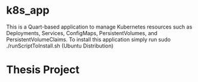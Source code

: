 # k8s_app

This is a Quart-based application to manage Kubernetes resources such as Deployments, Services, ConfigMaps, PersistentVolumes, and PersistentVolumeClaims.
To install this application simply run sudo ./runScriptToInstall.sh (Ubuntu Distribution)
# Thesis Project


